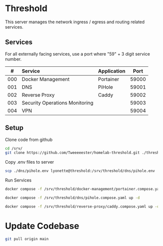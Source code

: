 # Threshold
This server manages the network ingress / egress and routing related services.

## Services
For all externally facing services, use a port where "59" + 3 digit service number.

|  #  | Service                        | Application | Port  |
|:---:|:-------------------------------|:------------|:-----:|
| 000 | Docker Management              | Portainer   | 59000 |
| 001 | DNS                            | PiHole      | 59001 |
| 002 | Reverse Proxy                  | Caddy       | 59002 |
| 003 | Security Operations Monitoring |             | 59003 |
| 004 | VPN                            |             | 59004 |

## Setup
Clone code from github
```bash
cd /srv/
git clone https://github.com/Tweeeeester/homelab-threshold.git ./threshold
```

Copy .env files to server
```bash
scp ./dns/pihole.env lyonette@threshold:/srv/threshold/dns/pihole.env
```

Run Services
```bash
docker compose -f /srv/threshold/docker-management/portainer.compose.yaml up -d
````
```bash
docker compose -f /srv/threshold/dns/pihole.compose.yaml up -d
```

```bash
docker compose -f /srv/threshold/reverse-proxy/caddy.compose.yaml up -d
```

# Update Codebase
```bash
git pull origin main
```